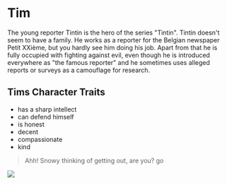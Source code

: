 # Tim

The young reporter Tintin is the hero of the series "Tintin". Tintin doesn't seem to have a family. He works as a reporter for the Belgian newspaper Petit XXième, but you hardly see him doing his job. Apart from that he is fully occupied with fighting against evil, even though he is introduced everywhere as "the famous reporter" and he sometimes uses alleged reports or surveys as a camouflage for research.

## Tims Character Traits
* has a sharp intellect
* can defend himself
* is honest
* decent
* compassionate
* kind 

> Ahh! Snowy thinking of getting out, are you?
go

<img src="https://upload.wikimedia.org/wikipedia/en/e/e2/Tintin_and_Snowy.png"/>